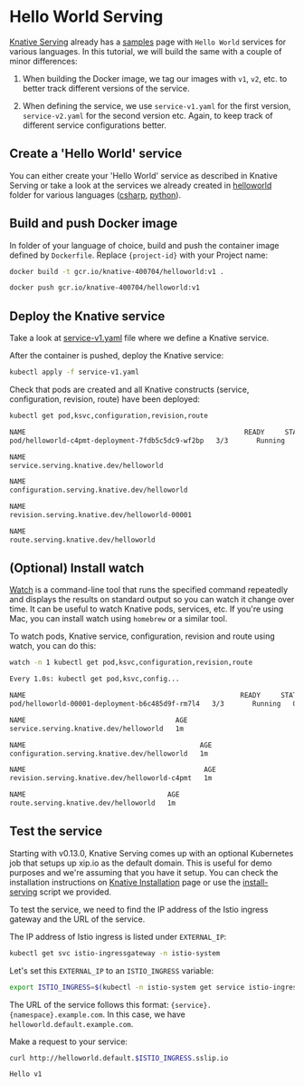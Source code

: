 # Hello World Serving

[Knative Serving](https://www.knative.dev/docs/serving/) already has a [samples](https://www.knative.dev/docs/serving/samples/) page with `Hello World` services for various languages. In this tutorial, we will build the same with a couple of minor differences:

1. When building the Docker image, we tag our images with `v1`, `v2`, etc. to better track different versions of the service.

2. When defining the service, we use `service-v1.yaml` for the first version, `service-v2.yaml` for the second version etc. Again, to keep track of different service configurations better.

## Create a 'Hello World' service

You can either create your 'Hello World' service as described in Knative Serving or take a look at the services we already created in [helloworld](../serving/helloworld/) folder for various languages ([csharp](../serving/helloworld/csharp/), [python](../serving/helloworld/python/)).

## Build and push Docker image

In folder of your language of choice, build and push the container image defined by `Dockerfile`. Replace `{project-id}` with your Project name:

```sh
docker build -t gcr.io/knative-400704/helloworld:v1 .

docker push gcr.io/knative-400704/helloworld:v1
```

## Deploy the Knative service

Take a look at [service-v1.yaml](../serving/helloworld/service-v1.yaml) file where we define a Knative service.

After the container is pushed, deploy the Knative service:

```sh
kubectl apply -f service-v1.yaml
```

Check that pods are created and all Knative constructs (service, configuration, revision, route) have been deployed:

```sh
kubectl get pod,ksvc,configuration,revision,route

NAME                                                      READY     STATUS    RESTARTS
pod/helloworld-c4pmt-deployment-7fdb5c5dc9-wf2bp   3/3       Running   0

NAME
service.serving.knative.dev/helloworld

NAME
configuration.serving.knative.dev/helloworld

NAME
revision.serving.knative.dev/helloworld-00001

NAME
route.serving.knative.dev/helloworld
```

## (Optional) Install watch

[Watch](https://en.wikipedia.org/wiki/Watch_(Unix)) is a command-line tool that runs the specified command repeatedly and displays the results on standard output so you can watch it change over time. It can be useful to watch Knative pods, services, etc. If you're using Mac, you can install watch using `homebrew` or a similar tool.

To watch pods, Knative service, configuration, revision and route using watch, you can do this:

```bash
watch -n 1 kubectl get pod,ksvc,configuration,revision,route

Every 1.0s: kubectl get pod,ksvc,config...

NAME                                                     READY     STATUS    RESTARTS   AGE
pod/helloworld-00001-deployment-b6c485d9f-rm7l4   3/3       Running   0          1m

NAME                                     AGE
service.serving.knative.dev/helloworld   1m

NAME                                           AGE
configuration.serving.knative.dev/helloworld   1m

NAME                                            AGE
revision.serving.knative.dev/helloworld-c4pmt   1m

NAME                                   AGE
route.serving.knative.dev/helloworld   1m
```

## Test the service

Starting with v0.13.0, Knative Serving comes up with an optional Kubernetes job
that setups up xip.io as the default domain. This is useful for demo purposes
and we're assuming that you have it setup. You can check the installation
instructions on [Knative
Installation](https://knative.dev/docs/install/any-kubernetes-cluster/) page or
use the [install-serving](../setup/install-serving) script we provided.

To test the service, we need to find the IP address of the Istio ingress gateway and the URL of the service.

The IP address of Istio ingress is listed under `EXTERNAL_IP`:

```bash
kubectl get svc istio-ingressgateway -n istio-system
```

Let's set this `EXTERNAL_IP` to an `ISTIO_INGRESS` variable:

```bash
export ISTIO_INGRESS=$(kubectl -n istio-system get service istio-ingressgateway -o jsonpath='{.status.loadBalancer.ingress[0].ip}')
```

The URL of the service follows this format: `{service}.{namespace}.example.com`. In this case, we have `helloworld.default.example.com`.

Make a request to your service:

```bash
curl http://helloworld.default.$ISTIO_INGRESS.sslip.io

Hello v1
```
